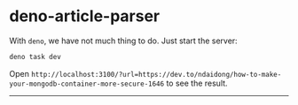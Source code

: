 # deno-article-parser

With `deno`, we have not much thing to do. Just start the server:

```bash
deno task dev
```

Open `http://localhost:3100/?url=https://dev.to/ndaidong/how-to-make-your-mongodb-container-more-secure-1646` to see the result.

---
